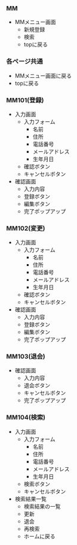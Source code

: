 ### MM
- MMメニュー画面
  - 新規登録
  - 検索
  - topに戻る

### 各ページ共通
- MMメニュー画面に戻る
- topに戻る

### MM101(登録)
- 入力画面
  - 入力フォーム
    - 名前
    - 住所
    - 電話番号
    - メールアドレス
    - 生年月日
  - 確認ボタン 
  - キャンセルボタン
- 確認画面
    - 入力内容
    - 登録ボタン
    - 編集ボタン
    - 完了ポップアップ

### MM102(変更)
- 入力画面
  - 入力フォーム
    - 名前
    - 住所
    - 電話番号
    - メールアドレス
    - 生年月日
  - 確認ボタン 
  - キャンセルボタン
- 確認画面
    - 入力内容
    - 登録ボタン
    - 編集ボタン
    - 完了ポップアップ

### MM103(退会)
- 確認画面
    - 入力内容
    - 退会ボタン
    - キャンセルボタン
    - 完了ポップアップ

### MM104(検索)
- 入力画面
  - 入力フォーム
    - 名前
    - 住所
    - 電話番号
    - メールアドレス
    - 生年月日
  - 検索ボタン 
  - キャンセルボタン
- 検索結果一覧
  - 検索結果の一覧
  - 更新
  - 退会
  - 再検索
  - ホームに戻る

